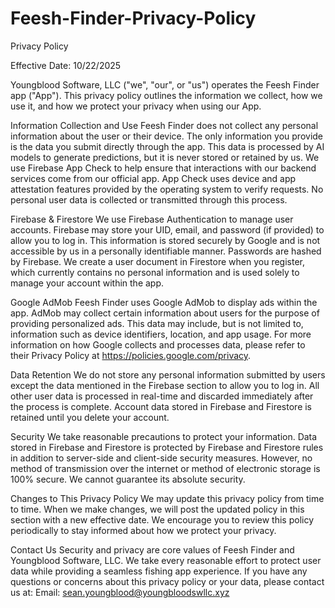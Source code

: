 # Feesh-Finder-Privacy-Policy

Privacy Policy
              
Effective Date: 10/22/2025
              
Youngblood Software, LLC ("we", "our", or "us") operates the Feesh Finder app ("App"). This privacy policy outlines the information we collect, how we use it, and how we protect your privacy when using our App.
              
Information Collection and Use
Feesh Finder does not collect any personal information about the user or their device. The only information you provide is the data you submit directly through the app. This data is processed by AI models to generate predictions, but it is never stored or retained by us. We use Firebase App Check to help ensure that interactions with our backend services come from our official app. App Check uses device and app attestation features provided by the operating system to verify requests. No personal user data is collected or transmitted through this process.

Firebase & Firestore
We use Firebase Authentication to manage user accounts. Firebase may store your UID, email, and password (if provided) to allow you to log in. This information is stored securely by Google and is not accessible by us in a personally identifiable manner. Passwords are hashed by Firebase. We create a user document in Firestore when you register, which currently contains no personal information and is used solely to manage your account within the app.
              
Google AdMob
Feesh Finder uses Google AdMob to display ads within the app. AdMob may collect certain information about users for the purpose of providing personalized ads. This data may include, but is not limited to, information such as device identifiers, location, and app usage. For more information on how Google collects and processes data, please refer to their Privacy Policy at https://policies.google.com/privacy.
              
Data Retention
We do not store any personal information submitted by users except the data mentioned in the Firebase section to allow you to log in. All other user data is processed in real-time and discarded immediately after the process is complete. Account data stored in Firebase and Firestore is retained until you delete your account.
              
Security
We take reasonable precautions to protect your information. Data stored in Firebase and Firestore is protected by Firebase and Firestore rules in addition to server-side and client-side security measures. However, no method of transmission over the internet or method of electronic storage is 100% secure. We cannot guarantee its absolute security.
              
Changes to This Privacy Policy
We may update this privacy policy from time to time. When we make changes, we will post the updated policy in this section with a new effective date. We encourage you to review this policy periodically to stay informed about how we protect your privacy.
              
Contact Us
Security and privacy are core values of Feesh Finder and Youngblood Software, LLC. We take every reasonable effort to protect user data while providing a seamless fishing app experience. If you have any questions or concerns about this privacy policy or your data, please contact us at:
Email: sean.youngblood@youngbloodswllc.xyz
